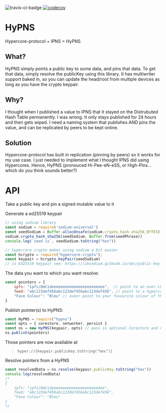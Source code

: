 ![travis-ci-badge](https://travis-ci.com/DougAnderson444/HyPNS.svg?branch=main)
[![codecov](https://codecov.io/gh/DougAnderson444/HyPNS/branch/main/graph/badge.svg?token=IQ3DGMTFKU)](undefined)

# HyPNS
Hypercore-protocol + IPNS = HyPNS

## What?

HyPNS simply points a public key to some data, and pins that data. To get that data, simply resolve the publicKey using this library. It has multiwriter support baked in, so you can update the head/root from multiple devices as long as you have the crypto keypair.

## Why?

I thought when I published a value to IPNS that it stayed on the Distrubuted Hash Table permanently. I was wrong. It only stays published for 24 hours and then gets wiped. I need a naming system that publishes AND pins the value, and can be replicated by peers to be kept online.

## Solution

Hypercore-protocol has built in replication (pinning by peers) so it works for my use case. I just needed to implement what I thought IPNS did using Hypercores. Hence, HyPNS (pronouced Hi-Pee-eN-eSS, or High-Pins... which do you think sounds better?)

# API

Take a public key and pin a signed mutable value to it

Generate a ed25519 keypair 
```js
// using sodium library
const sodium = require('sodium-universal')
const seedSodium = Buffer.allocUnsafe(sodium.crypto_hash_sha256_BYTES)
sodium.crypto_hash_sha256(seedSodium, Buffer.from(seedPhrase))
console.log(`seed is`, seedSodium.toString("hex"))

// hypercore crypto makes using sodium a bit easier
const hcrypto = require("hypercore-crypto");
const keypair = hcrypto.keyPair(seedSodium) 
// is Ed25519 keypair see: https://libsodium.gitbook.io/doc/public-key_cryptography/public-key_signatures
```

The data you want to which you want resolve:
```js
const pointers = {
    ipfs: "ipfs/QmCideeeeeeeeeeeeeeeeeeeeeeee",  // point to an ever changing ipfs root CID, just like IPNS
    feed: "abc123def456abc123def456abc123def456", // point to a hypercore feed if you like
    "Fave Colour": "Bleu" // evenr point to your favourite colour of the day, spelled the Canadian way
}
```

Publish pointer(s) to HyPNS:

```js
const HyPNS = require("hypns")
const opts = { corestore, networker, persist }
const ns = new HyPNS(keypair, opts) // pass in optional Corestore and networker
ns.publish(pointers)
```
Those pointers are now available at

> ```hyper://{keypair.publicKey.toString("hex")}```

Resolve pointers from a HyPNS
```js
const resolvedData = ns.resolve(keypair.publicKey.toString("hex"))
console.log(resolvedData) 
/*
{
    ipfs: "ipfs/QmCideeeeeeeeeeeeeeeeeeeeeeee",
    feed: "abc123def456abc123def456abc123def456", 
    "Fave Colour": "Bleu" 
}
*/ 
```